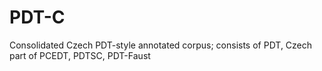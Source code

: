 # PDT-C
Consolidated Czech PDT-style annotated corpus; consists of PDT, Czech part of PCEDT, PDTSC, PDT-Faust
